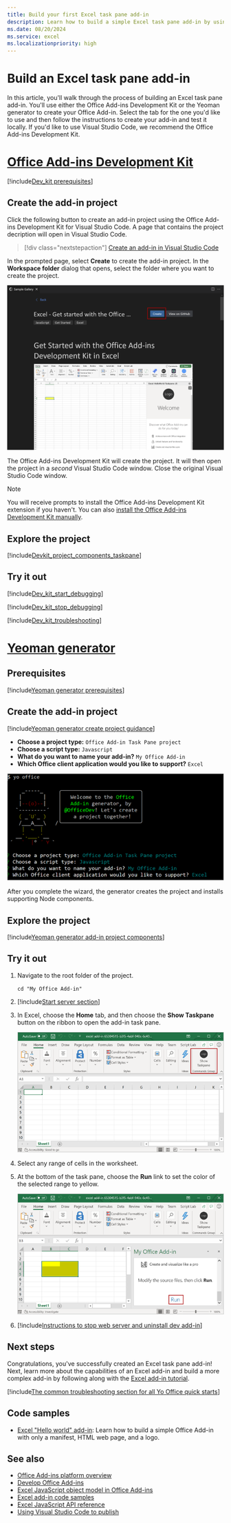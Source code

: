```yaml
---
title: Build your first Excel task pane add-in
description: Learn how to build a simple Excel task pane add-in by using the Office JS API and the Yo Office tool.
ms.date: 08/20/2024
ms.service: excel
ms.localizationpriority: high
---
```


# Build an Excel task pane add-in

In this article, you'll walk through the process of building an Excel task pane add-in. You'll use either the Office Add-ins Development Kit or the Yeoman generator to create your Office Add-in. Select the tab for the one you'd like to use and then follow the instructions to create your add-in and test it locally. If you'd like to use Visual Studio Code, we recommend the Office Add-ins Development Kit.

# [Office Add-ins Development Kit](#tab/devkit)

[!include[Dev_kit prerequisites](../includes/dev-kit-prerequisites.md)]

## Create the add-in project

Click the following button to create an add-in project using the Office Add-ins Development Kit for Visual Studio Code. A page that contains the project decription will open in Visual Studio Code.

> [!div class="nextstepaction"]
> [Create an add-in in Visual Studio Code](vscode://msoffice.microsoft-office-add-in-debugger/open-specific-sample?sample-id=Excel-HelloWorld-TaskPane-JS)

In the prompted page, select **Create** to create the add-in project. In the **Workspace folder** dialog that opens, select the folder where you want to create the project. 

<img src="../images/office-add-ins-development-kit-samplepage-excelquickstart.png" alt="Screenshot shows the sample page in Visual Studio Code"/>

The Office Add-ins Development Kit will create the project. It will then open the project in a *second* Visual Studio Code window. Close the original Visual Studio Code window.

> [!NOTE]
> You will receive prompts to install the Office Add-ins Development Kit extension if you haven't. You can also [install the Office Add-ins Development Kit manually](https://learn.microsoft.com/en-us/office/dev/add-ins/develop/development-kit-overview?tabs=vscode).

## Explore the project

[!include[Devkit_project_components_taskpane](../includes/devkit-project-components-taskpane.md)]

## Try it out

[!include[Dev_kit_start_debugging](../includes/dev-kit-start-debugging.md)]

[!include[Dev_kit_stop_debugging](../includes/dev-kit-stop-debugging.md)]

[!include[Dev_kit_troubleshooting](../includes/dev-kit-troubleshooting.md)]


# [Yeoman generator](#tab/yeoman)
## Prerequisites

[!include[Yeoman generator prerequisites](../includes/quickstart-yo-prerequisites.md)]

## Create the add-in project

[!include[Yeoman generator create project guidance](../includes/yo-office-command-guidance.md)]

- **Choose a project type:** `Office Add-in Task Pane project`
- **Choose a script type:** `Javascript`
- **What do you want to name your add-in?** `My Office Add-in`
- **Which Office client application would you like to support?** `Excel`

![The Yeoman Generator for Office Add-ins command line interface.](../images/yo-office-excel.png)

After you complete the wizard, the generator creates the project and installs supporting Node components.

## Explore the project

[!include[Yeoman generator add-in project components](../includes/yo-task-pane-project-components-js.md)]

## Try it out

1. Navigate to the root folder of the project.

    ```command&nbsp;line
    cd "My Office Add-in"
    ```

1. [!include[Start server section](../includes/quickstart-yo-start-server-excel.md)]

1. In Excel, choose the **Home** tab, and then choose the **Show Taskpane** button on the ribbon to open the add-in task pane.

    ![The Excel Home menu, with the Show Taskpane button highlighted.](../images/excel-quickstart-addin-3b.png)

1. Select any range of cells in the worksheet.

1. At the bottom of the task pane, choose the **Run** link to set the color of the selected range to yellow.

    ![The add-in task pane open in Excel, with the Run button highlighted in the add-in task pane.](../images/excel-quickstart-addin-3c.png)

1. [!include[Instructions to stop web server and uninstall dev add-in](../includes/stop-uninstall-dev-add-in.md)]

## Next steps

Congratulations, you've successfully created an Excel task pane add-in! Next, learn more about the capabilities of an Excel add-in and build a more complex add-in by following along with the [Excel add-in tutorial](../tutorials/excel-tutorial.md).

[!include[The common troubleshooting section for all Yo Office quick starts](../includes/quickstart-troubleshooting-yo.md)]

## Code samples

- [Excel "Hello world" add-in](https://github.com/OfficeDev/Office-Add-in-samples/tree/main/Samples/hello-world/excel-hello-world): Learn how to build a simple Office Add-in with only a manifest, HTML web page, and a logo.

## See also

- [Office Add-ins platform overview](../overview/office-add-ins.md)
- [Develop Office Add-ins](../develop/develop-overview.md)
- [Excel JavaScript object model in Office Add-ins](../excel/excel-add-ins-core-concepts.md)
- [Excel add-in code samples](https://developer.microsoft.com/microsoft-365/gallery/?filterBy=Excel,Samples)
- [Excel JavaScript API reference](../reference/overview/excel-add-ins-reference-overview.md)
- [Using Visual Studio Code to publish](../publish/publish-add-in-vs-code.md#using-visual-studio-code-to-publish)
